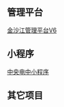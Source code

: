 <!--
 * @Descripttion: 
 * @Author: wangjan
 * @Date: 2021-11-05 11:23:37
 * @LastEditors: voanit
 * @LastEditTime: 2021-11-05 11:43:52
-->
## 管理平台

[金沙江管理平台V6](金沙江管理平台V6)

## 小程序
[中央电中小程序](中央电中)
## 其它项目
